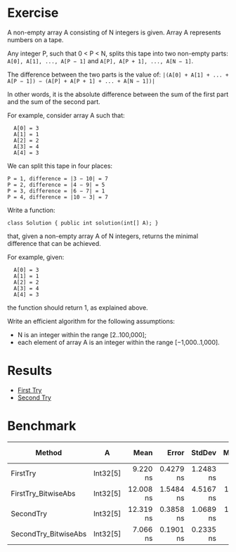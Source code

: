 ﻿# Exercise

A non-empty array A consisting of N integers is given. Array A represents numbers on a tape.

Any integer P, such that 0 < P < N, splits this tape into two non-empty parts: `A[0], A[1], ..., A[P − 1]` and `A[P], A[P + 1], ..., A[N − 1]`.

The difference between the two parts is the value of: `|(A[0] + A[1] + ... + A[P − 1]) − (A[P] + A[P + 1] + ... + A[N − 1])|`

In other words, it is the absolute difference between the sum of the first part and the sum of the second part.

For example, consider array A such that:
```
  A[0] = 3
  A[1] = 1
  A[2] = 2
  A[3] = 4
  A[4] = 3
```

We can split this tape in four places:

```
P = 1, difference = |3 − 10| = 7
P = 2, difference = |4 − 9| = 5
P = 3, difference = |6 − 7| = 1
P = 4, difference = |10 − 3| = 7
```

Write a function:

```
class Solution { public int solution(int[] A); }
```

that, given a non-empty array A of N integers, returns the minimal difference that can be achieved.

For example, given:
```
  A[0] = 3
  A[1] = 1
  A[2] = 2
  A[3] = 4
  A[4] = 3
```

the function should return 1, as explained above.

Write an efficient algorithm for the following assumptions:

- N is an integer within the range [2..100,000];
- each element of array A is an integer within the range [−1,000..1,000].

# Results
- [First Try](https://app.codility.com/demo/results/trainingNXSD2K-KQW/)
- [Second Try](https://app.codility.com/demo/results/trainingRRN428-VGA/)


# Benchmark
|               Method |        A |      Mean |     Error |    StdDev |    Median | Gen 0 | Gen 1 | Gen 2 | Allocated |
|--------------------- |--------- |----------:|----------:|----------:|----------:|------:|------:|------:|----------:|
|             FirstTry | Int32[5] |  9.220 ns | 0.4279 ns | 1.2483 ns |  9.126 ns |     - |     - |     - |         - |
|  FirstTry_BitwiseAbs | Int32[5] | 12.008 ns | 1.5484 ns | 4.5167 ns | 10.121 ns |     - |     - |     - |         - |
|            SecondTry | Int32[5] | 12.319 ns | 0.3858 ns | 1.0689 ns | 11.886 ns |     - |     - |     - |         - |
| SecondTry_BitwiseAbs | Int32[5] |  7.066 ns | 0.1901 ns | 0.2335 ns |  7.091 ns |     - |     - |     - |         - |